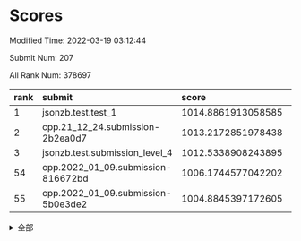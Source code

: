 # Scores

Modified Time: 2022-03-19 03:12:44

Submit Num: 207

All Rank Num: 378697

| rank |               submit               |       score        |       sigma        | pk_num |
| :--- | :--------------------------------- | :----------------- | :----------------- | :----- |
| 1    | jsonzb.test.test_1                 | 1014.8861913058585 | 0.8356477497235211 | 7318   |
| 2    | cpp.21_12_24.submission-2b2ea0d7   | 1013.2172851978438 | 0.7802512976508528 | 7319   |
| 3    | jsonzb.test.submission_level_4     | 1012.5338908243895 | 0.7985543053873037 | 7320   |
| 54   | cpp.2022_01_09.submission-816672bd | 1006.1744577042202 | 0.7390604680283571 | 7318   |
| 55   | cpp.2022_01_09.submission-5b0e3de2 | 1004.8845397172605 | 0.7162519550280451 | 7313   |


<details>
<summary>全部</summary>

| rank |                 submit                 |       score        |       sigma        | pk_num |
| :--- | :------------------------------------- | :----------------- | :----------------- | :----- |
| 1    | jsonzb.test.test_1                     | 1014.8861913058585 | 0.8356477497235211 | 7318   |
| 2    | cpp.21_12_24.submission-2b2ea0d7       | 1013.2172851978438 | 0.7802512976508528 | 7319   |
| 3    | jsonzb.test.submission_level_4         | 1012.5338908243895 | 0.7985543053873037 | 7320   |
| 4    | gobigger.level_3.submission_level_3_24 | 1012.0137952384248 | 0.7559275073412011 | 7322   |
| 5    | gobigger.level_3.submission_level_3_14 | 1012.0114697565307 | 0.7931656384284549 | 7317   |
| 6    | gobigger.level_3.submission_level_3_33 | 1011.9050652481953 | 0.7577030992644818 | 7323   |
| 7    | gobigger.level_3.submission_level_3_36 | 1011.8748460777771 | 0.7774856143338174 | 7316   |
| 8    | gobigger.level_3.submission_level_3_37 | 1011.3890685665998 | 0.7683427960295395 | 7315   |
| 9    | gobigger.level_3.submission_level_3_0  | 1011.2395063021718 | 0.7533999900308149 | 7320   |
| 10   | gobigger.level_3.submission_level_3_25 | 1011.1315060126047 | 0.7569957179760411 | 7319   |
| 11   | gobigger.level_3.submission_level_3_38 | 1011.058344885613  | 0.7630068385047348 | 7313   |
| 12   | gobigger.level_3.submission_level_3_16 | 1010.8873321962119 | 0.7729668511274239 | 7318   |
| 13   | gobigger.level_3.submission_level_3_11 | 1010.7726345988749 | 0.7687582753710224 | 7312   |
| 14   | gobigger.level_3.submission_level_3_18 | 1010.6564490589411 | 0.7499717136840667 | 7320   |
| 15   | gobigger.level_3.submission_level_3_28 | 1010.6557021963707 | 0.779697955293478  | 7311   |
| 16   | gobigger.level_3.submission_level_3_3  | 1010.6396500130172 | 0.7779115884621046 | 7319   |
| 17   | gobigger.level_3.submission_level_3_39 | 1010.5985980648516 | 0.7880178355147927 | 7323   |
| 18   | gobigger.level_3.submission_level_3_7  | 1010.422268301723  | 0.7582724239976051 | 7322   |
| 19   | gobigger.level_3.submission_level_3_20 | 1010.3661047793455 | 0.768186991339925  | 7319   |
| 20   | gobigger.level_3.submission_level_3_44 | 1010.304626215346  | 0.7823660878749483 | 7320   |
| 21   | gobigger.level_3.submission_level_3_17 | 1010.2886262553203 | 0.7759203080677648 | 7314   |
| 22   | gobigger.level_3.submission_level_3_22 | 1010.2543784928831 | 0.7475030222348724 | 7316   |
| 23   | gobigger.level_3.submission_level_3_46 | 1010.2428808711743 | 0.7462913259616893 | 7314   |
| 24   | gobigger.level_3.submission_level_3_40 | 1010.2415419762166 | 0.7645557352903174 | 7320   |
| 25   | gobigger.level_3.submission_level_3_1  | 1010.2139110624589 | 0.7643153189162946 | 7318   |
| 26   | gobigger.level_3.submission_level_3_26 | 1010.1046159922878 | 0.7550886012309757 | 7320   |
| 27   | gobigger.level_3.submission_level_3_42 | 1010.0946321437616 | 0.7463829272590973 | 7317   |
| 28   | gobigger.level_3.submission_level_3_10 | 1010.0934329667921 | 0.757536897229874  | 7315   |
| 29   | gobigger.level_3.submission_level_3_45 | 1010.0650436388048 | 0.7476687136914484 | 7320   |
| 30   | gobigger.level_3.submission_level_3_47 | 1010.0254718093146 | 0.7695424686703951 | 7311   |
| 31   | gobigger.level_3.submission_level_3_6  | 1009.9755296359452 | 0.7528690439428235 | 7321   |
| 32   | gobigger.level_3.submission_level_3_23 | 1009.938231204476  | 0.7544837534801561 | 7317   |
| 33   | gobigger.level_3.submission_level_3_27 | 1009.9129162382447 | 0.7456641540457668 | 7319   |
| 34   | gobigger.level_3.submission_level_3_5  | 1009.8401466225026 | 0.7656796670340587 | 7315   |
| 35   | gobigger.level_3.submission_level_3_21 | 1009.8260149359883 | 0.7436077465406001 | 7318   |
| 36   | gobigger.level_3.submission_level_3_15 | 1009.7751968386914 | 0.7538659507570156 | 7320   |
| 37   | gobigger.level_3.submission_level_3_29 | 1009.7654620042907 | 0.7585795538909164 | 7320   |
| 38   | gobigger.level_3.submission_level_3_35 | 1009.7492735461957 | 0.7474472119235291 | 7319   |
| 39   | gobigger.level_3.submission_level_3_48 | 1009.6693117958037 | 0.7510528743677395 | 7317   |
| 40   | gobigger.level_3.submission_level_3_9  | 1009.6071893783383 | 0.7630512874740479 | 7317   |
| 41   | gobigger.level_3.submission_level_3_8  | 1009.5774388365734 | 0.7371061111068011 | 7314   |
| 42   | gobigger.level_3.submission_level_3_30 | 1009.5006447921006 | 0.7542911397723021 | 7317   |
| 43   | gobigger.level_3.submission_level_3_31 | 1009.4969965203356 | 0.759741747264888  | 7321   |
| 44   | gobigger.level_3.submission_level_3_49 | 1009.4674951017598 | 0.7570023222345997 | 7322   |
| 45   | gobigger.level_3.submission_level_3_2  | 1009.3865880552004 | 0.7515902688487123 | 7318   |
| 46   | gobigger.level_3.submission_level_3_43 | 1009.3633011762342 | 0.7581835454683248 | 7312   |
| 47   | gobigger.level_3.submission_level_3_13 | 1009.1933538978979 | 0.7574968668295063 | 7315   |
| 48   | gobigger.level_3.submission_level_3_41 | 1008.9982485745112 | 0.7282088982138716 | 7316   |
| 49   | gobigger.level_3.submission_level_3_12 | 1008.9473786354579 | 0.7345553596806186 | 7320   |
| 50   | gobigger.level_3.submission_level_3_4  | 1008.8490352841827 | 0.7398786803332156 | 7321   |
| 51   | gobigger.level_3.submission_level_3_34 | 1008.8314355774652 | 0.743939215455075  | 7322   |
| 52   | gobigger.level_3.submission_level_3_32 | 1008.8162082239651 | 0.7430566811831113 | 7320   |
| 53   | gobigger.level_3.submission_level_3_19 | 1008.7820355352145 | 0.7413032576527943 | 7315   |
| 54   | cpp.2022_01_09.submission-816672bd     | 1006.1744577042202 | 0.7390604680283571 | 7318   |
| 55   | cpp.2022_01_09.submission-5b0e3de2     | 1004.8845397172605 | 0.7162519550280451 | 7313   |
| 56   | gobigger.level_1.submission_level_1_5  | 1004.8588872241353 | 0.7234906445794618 | 7317   |
| 57   | gobigger.level_1.submission_level_1_45 | 1004.6767753230389 | 0.717657216836069  | 7321   |
| 58   | gobigger.level_1.submission_level_1_22 | 1004.6739620155256 | 0.7251247202671354 | 7320   |
| 59   | gobigger.level_1.submission_level_1_46 | 1004.4881517960943 | 0.7133352470372477 | 7319   |
| 60   | gobigger.level_1.submission_level_1_32 | 1004.4706675975268 | 0.7251738580512791 | 7318   |
| 61   | gobigger.level_1.submission_level_1_36 | 1004.4132149441557 | 0.7133550715257047 | 7316   |
| 62   | gobigger.level_1.submission_level_1_37 | 1004.2667176625877 | 0.7144350421432114 | 7319   |
| 63   | gobigger.level_1.submission_level_1_2  | 1004.1876350009867 | 0.7150502723805192 | 7318   |
| 64   | gobigger.level_1.submission_level_1_21 | 1004.1863672628796 | 0.7194628994708587 | 7319   |
| 65   | gobigger.level_1.submission_level_1_34 | 1003.9985945943699 | 0.7202681297385836 | 7318   |
| 66   | gobigger.level_1.submission_level_1_26 | 1003.9679076889668 | 0.7357662173593384 | 7320   |
| 67   | gobigger.level_1.submission_level_1_35 | 1003.9609977786039 | 0.7194775631875138 | 7318   |
| 68   | gobigger.level_1.submission_level_1_28 | 1003.8979950336898 | 0.7254202576547317 | 7314   |
| 69   | gobigger.level_1.submission_level_1_15 | 1003.8976653190764 | 0.7132554845469334 | 7319   |
| 70   | gobigger.level_1.submission_level_1_49 | 1003.8771484694431 | 0.7228097725472226 | 7314   |
| 71   | gobigger.level_1.submission_level_1_10 | 1003.7350987753601 | 0.7311239731498823 | 7317   |
| 72   | gobigger.level_1.submission_level_1_18 | 1003.7242266690693 | 0.7131473934443243 | 7313   |
| 73   | gobigger.level_1.submission_level_1_14 | 1003.7043110852046 | 0.7096674075239054 | 7318   |
| 74   | gobigger.level_1.submission_level_1_19 | 1003.6842803976855 | 0.7191285522701377 | 7315   |
| 75   | gobigger.level_1.submission_level_1_8  | 1003.6637895943054 | 0.7291951347178834 | 7316   |
| 76   | gobigger.level_1.submission_level_1_20 | 1003.607473133725  | 0.7375726511647432 | 7318   |
| 77   | gobigger.level_1.submission_level_1_43 | 1003.5906415456626 | 0.7206690720519492 | 7321   |
| 78   | gobigger.level_1.submission_level_1_40 | 1003.5434009849765 | 0.7101197066528037 | 7314   |
| 79   | gobigger.level_1.submission_level_1_30 | 1003.429674540682  | 0.7170884639226122 | 7316   |
| 80   | gobigger.level_1.submission_level_1_17 | 1003.361783066438  | 0.7213460147511623 | 7313   |
| 81   | gobigger.level_1.submission_level_1_48 | 1003.3428765709906 | 0.7220329651165737 | 7320   |
| 82   | gobigger.level_1.submission_level_1_39 | 1003.320339418587  | 0.7362244780122151 | 7323   |
| 83   | gobigger.level_1.submission_level_1_44 | 1003.2586380421225 | 0.7177702585793906 | 7317   |
| 84   | gobigger.level_1.submission_level_1_12 | 1003.1880964617342 | 0.7206154527741572 | 7314   |
| 85   | gobigger.level_1.submission_level_1_3  | 1003.1832360501147 | 0.7202698354908971 | 7319   |
| 86   | gobigger.level_1.submission_level_1_33 | 1003.168554616183  | 0.7172318004787633 | 7320   |
| 87   | gobigger.level_1.submission_level_1_25 | 1003.1667199005623 | 0.7275793337045039 | 7311   |
| 88   | gobigger.level_1.submission_level_1_9  | 1003.1474560868015 | 0.7076493812934457 | 7321   |
| 89   | gobigger.level_1.submission_level_1_7  | 1002.9972330042789 | 0.712803648314535  | 7316   |
| 90   | gobigger.level_1.submission_level_1_1  | 1002.9406861025413 | 0.7224832063055648 | 7319   |
| 91   | gobigger.level_1.submission_level_1_41 | 1002.9369777806793 | 0.72688648190574   | 7320   |
| 92   | gobigger.level_1.submission_level_1_27 | 1002.9329130385765 | 0.7108439865908489 | 7319   |
| 93   | gobigger.level_1.submission_level_1_47 | 1002.9018882421396 | 0.7064787598672028 | 7313   |
| 94   | gobigger.level_1.submission_level_1_11 | 1002.8547539435153 | 0.7081565145718856 | 7317   |
| 95   | gobigger.level_1.submission_level_1_16 | 1002.7685165544574 | 0.7189393821857629 | 7318   |
| 96   | gobigger.level_1.submission_level_1_0  | 1002.7542903587148 | 0.7191668977279829 | 7322   |
| 97   | gobigger.level_1.submission_level_1_23 | 1002.6592816433331 | 0.7142627381452109 | 7316   |
| 98   | gobigger.level_1.submission_level_1_6  | 1002.6426206962417 | 0.7125370494809219 | 7326   |
| 99   | gobigger.level_1.submission_level_1_29 | 1002.5381078311041 | 0.7208667595329461 | 7319   |
| 100  | gobigger.level_1.submission_level_1_42 | 1002.4833217959798 | 0.7148712961062098 | 7319   |
| 101  | gobigger.level_1.submission_level_1_38 | 1002.3834786189356 | 0.7193102823363934 | 7315   |
| 102  | gobigger.level_1.submission_level_1_31 | 1002.3539288777681 | 0.7167077224433163 | 7317   |
| 103  | gobigger.level_1.submission_level_1_24 | 1002.2885490038948 | 0.7189935240751328 | 7319   |
| 104  | gobigger.level_1.submission_level_1_13 | 1002.2006096440844 | 0.7142973971915831 | 7319   |
| 105  | gobigger.level_1.submission_level_1_4  | 1001.9876504467893 | 0.709090403535905  | 7318   |
| 106  | gobigger.random.submission_random_49   | 997.6258109916596  | 0.7018706512781256 | 7318   |
| 107  | gobigger.random.submission_random_0    | 997.2515725408185  | 0.7045580443999854 | 7316   |
| 108  | gobigger.random.submission_random_5    | 997.2020182559176  | 0.7031475038507239 | 7320   |
| 109  | gobigger.random.submission_random_42   | 997.178875608597   | 0.7158484378207907 | 7320   |
| 110  | gobigger.random.submission_random_27   | 996.8008956662193  | 0.7194985793175507 | 7321   |
| 111  | gobigger.random.submission_random_6    | 996.7762464968868  | 0.72138620693786   | 7315   |
| 112  | gobigger.random.submission_random_2    | 996.6914516586619  | 0.7325269418630591 | 7318   |
| 113  | gobigger.random.submission_random_48   | 996.4602159764262  | 0.7145412256691637 | 7313   |
| 114  | gobigger.random.submission_random_11   | 996.4344281792212  | 0.7084439116692123 | 7314   |
| 115  | gobigger.random.submission_random_40   | 996.4074170591811  | 0.7050537768061341 | 7316   |
| 116  | gobigger.random.submission_random_32   | 996.3776130920827  | 0.7189643555179281 | 7317   |
| 117  | gobigger.random.submission_random_9    | 996.3097531223975  | 0.7196493663049901 | 7315   |
| 118  | gobigger.random.submission_random_23   | 996.2993833041429  | 0.7070834601173962 | 7321   |
| 119  | gobigger.random.submission_random_36   | 996.2878773568515  | 0.7026730020872005 | 7318   |
| 120  | gobigger.random.submission_random_28   | 996.2677702714481  | 0.7171720291650192 | 7318   |
| 121  | gobigger.random.submission_random_3    | 996.2659081377672  | 0.7189365325878374 | 7324   |
| 122  | gobigger.random.submission_random_26   | 996.2529491117227  | 0.7149981315698054 | 7319   |
| 123  | gobigger.random.submission_random_7    | 996.2328964523589  | 0.7021510665518235 | 7316   |
| 124  | gobigger.random.submission_random_43   | 996.1792063062464  | 0.7097216222792271 | 7322   |
| 125  | gobigger.random.submission_random_15   | 996.1701852935213  | 0.7186313870466458 | 7315   |
| 126  | gobigger.random.submission_random_18   | 996.1391533030161  | 0.7029245877350114 | 7319   |
| 127  | gobigger.random.submission_random_34   | 996.1290390843665  | 0.7126128732288103 | 7314   |
| 128  | gobigger.random.submission_random_39   | 995.9670089436829  | 0.7157717892837064 | 7319   |
| 129  | gobigger.random.submission_random_16   | 995.8435575097882  | 0.713539010286862  | 7319   |
| 130  | gobigger.random.submission_random_37   | 995.8122501685968  | 0.7051227396108856 | 7317   |
| 131  | gobigger.random.submission_random_12   | 995.8091813625222  | 0.6920232658934312 | 7317   |
| 132  | gobigger.random.submission_random_25   | 995.784924734668   | 0.7239333983358729 | 7313   |
| 133  | gobigger.random.submission_random_44   | 995.7686724899746  | 0.7191299178324508 | 7323   |
| 134  | gobigger.random.submission_random_47   | 995.7583322179196  | 0.7118877103247135 | 7313   |
| 135  | gobigger.random.submission_random_20   | 995.7288934795291  | 0.7356725365925889 | 7319   |
| 136  | gobigger.random.submission_random_45   | 995.7223778599657  | 0.7009267276747395 | 7318   |
| 137  | gobigger.random.submission_random_31   | 995.7188303723295  | 0.723252494093617  | 7321   |
| 138  | gobigger.random.submission_random_10   | 995.6977102662177  | 0.7197045785870799 | 7315   |
| 139  | gobigger.random.submission_random_4    | 995.6674335179472  | 0.7170346913262962 | 7317   |
| 140  | gobigger.random.submission_random_22   | 995.6417691623383  | 0.7188047112719821 | 7319   |
| 141  | gobigger.random.submission_random_21   | 995.5976164843779  | 0.7116700741854562 | 7321   |
| 142  | gobigger.random.submission_random_8    | 995.4173948822336  | 0.7206123106125613 | 7320   |
| 143  | gobigger.random.submission_random_29   | 995.3817526027218  | 0.7251492195431983 | 7319   |
| 144  | gobigger.random.submission_random_1    | 995.3749237936411  | 0.7096741316923322 | 7315   |
| 145  | gobigger.random.submission_random_33   | 995.3396359178098  | 0.7171567568577911 | 7319   |
| 146  | gobigger.random.submission_random_14   | 995.3072891747016  | 0.7178583772466249 | 7312   |
| 147  | gobigger.random.submission_random_46   | 995.3034415142016  | 0.7265568002478068 | 7321   |
| 148  | gobigger.random.submission_random_30   | 995.2770684338645  | 0.7170665835446612 | 7316   |
| 149  | gobigger.random.submission_random_24   | 995.208364568428   | 0.7281437362162012 | 7316   |
| 150  | gobigger.random.submission_random_38   | 995.1944431984658  | 0.7162441089853305 | 7320   |
| 151  | gobigger.random.submission_random_13   | 995.1511644149492  | 0.7025849642902926 | 7319   |
| 152  | gobigger.random.submission_random_41   | 995.0009672779719  | 0.7131451083789885 | 7314   |
| 153  | gobigger.random.submission_random_35   | 994.9959740689611  | 0.7114208151199962 | 7316   |
| 154  | gobigger.random.submission_random_17   | 994.9116049429177  | 0.7107762862447854 | 7315   |
| 155  | gobigger.random.submission_random_19   | 993.7201855268947  | 0.7335560467013393 | 7320   |
| 156  | gobigger.level_2.submission_level_2_0  | 993.3179858351007  | 0.7195588000814489 | 7322   |
| 157  | gobigger.level_2.submission_level_2_14 | 993.2698575459722  | 0.7386001968956916 | 7318   |
| 158  | gobigger.level_2.submission_level_2_10 | 992.9915981672837  | 0.7354154128718422 | 7316   |
| 159  | gobigger.level_2.submission_level_2_6  | 992.8505439817432  | 0.7470037472020308 | 7318   |
| 160  | gobigger.level_2.submission_level_2_24 | 992.827693107232   | 0.7459722860463687 | 7316   |
| 161  | gobigger.level_2.submission_level_2_37 | 992.7206626458456  | 0.7400118115192184 | 7317   |
| 162  | gobigger.level_2.submission_level_2_43 | 992.5887124873509  | 0.7313065829780389 | 7321   |
| 163  | gobigger.level_2.submission_level_2_26 | 992.5748661905716  | 0.7317810641087756 | 7318   |
| 164  | gobigger.level_2.submission_level_2_46 | 992.5477213310056  | 0.7488636063805435 | 7318   |
| 165  | gobigger.level_2.submission_level_2_34 | 992.4213246147112  | 0.7389820936067218 | 7317   |
| 166  | gobigger.level_2.submission_level_2_16 | 992.4033074726157  | 0.7534465361992969 | 7317   |
| 167  | gobigger.level_2.submission_level_2_48 | 992.3924664595253  | 0.758118282638304  | 7317   |
| 168  | gobigger.level_2.submission_level_2_17 | 992.3611287728426  | 0.7705272735822852 | 7316   |
| 169  | gobigger.level_2.submission_level_2_25 | 992.3497415981832  | 0.7391241152483625 | 7320   |
| 170  | gobigger.level_2.submission_level_2_19 | 992.3335179031293  | 0.7368077151029939 | 7323   |
| 171  | gobigger.level_2.submission_level_2_42 | 992.2478843966489  | 0.752031016767807  | 7315   |
| 172  | gobigger.level_2.submission_level_2_47 | 992.24006917917    | 0.7536274262757799 | 7316   |
| 173  | gobigger.level_2.submission_level_2_15 | 992.219891904844   | 0.7542289856033435 | 7319   |
| 174  | gobigger.level_2.submission_level_2_31 | 992.2058844907596  | 0.7745035761001674 | 7317   |
| 175  | gobigger.level_2.submission_level_2_39 | 992.1878901885229  | 0.7375633395445131 | 7317   |
| 176  | gobigger.level_2.submission_level_2_41 | 992.1549133041716  | 0.7384085711743296 | 7314   |
| 177  | gobigger.level_2.submission_level_2_2  | 992.150503353912   | 0.7342740832072431 | 7320   |
| 178  | gobigger.level_2.submission_level_2_44 | 992.0604236310028  | 0.7734497817612972 | 7310   |
| 179  | gobigger.level_2.submission_level_2_36 | 992.0108249487002  | 0.7333084948719716 | 7319   |
| 180  | gobigger.level_2.submission_level_2_32 | 991.9203630183542  | 0.757778147402523  | 7316   |
| 181  | gobigger.level_2.submission_level_2_5  | 991.8946116590522  | 0.744711612995641  | 7319   |
| 182  | gobigger.level_2.submission_level_2_45 | 991.8230442612579  | 0.7396340078146911 | 7320   |
| 183  | gobigger.level_2.submission_level_2_49 | 991.8160410648637  | 0.7396388657941159 | 7322   |
| 184  | gobigger.level_2.submission_level_2_18 | 991.804803711683   | 0.761269647986933  | 7310   |
| 185  | gobigger.level_2.submission_level_2_11 | 991.8032616421475  | 0.7467573857529789 | 7316   |
| 186  | gobigger.level_2.submission_level_2_40 | 991.7454380376086  | 0.7726878581533352 | 7319   |
| 187  | gobigger.level_2.submission_level_2_13 | 991.7128104566552  | 0.7261397320642594 | 7315   |
| 188  | gobigger.level_2.submission_level_2_21 | 991.6339433090577  | 0.7521698027286534 | 7317   |
| 189  | gobigger.level_2.submission_level_2_35 | 991.5944950856344  | 0.7416243845192981 | 7317   |
| 190  | gobigger.level_2.submission_level_2_1  | 991.592872733541   | 0.7345558374831267 | 7318   |
| 191  | gobigger.level_2.submission_level_2_9  | 991.4969601149189  | 0.754545748717861  | 7323   |
| 192  | gobigger.level_2.submission_level_2_29 | 991.4408024835699  | 0.7433370430634739 | 7317   |
| 193  | gobigger.level_2.submission_level_2_33 | 991.4159684420965  | 0.733780551766257  | 7321   |
| 194  | gobigger.level_2.submission_level_2_22 | 991.3325443864786  | 0.7589299252960149 | 7322   |
| 195  | gobigger.level_2.submission_level_2_38 | 991.2645446186085  | 0.7544981470263319 | 7320   |
| 196  | gobigger.level_2.submission_level_2_27 | 991.2620618484957  | 0.7413868647168401 | 7322   |
| 197  | gobigger.level_2.submission_level_2_20 | 991.1639465733922  | 0.7519032644527335 | 7320   |
| 198  | gobigger.level_2.submission_level_2_23 | 991.1494920275447  | 0.7806891356894485 | 7319   |
| 199  | gobigger.level_2.submission_level_2_7  | 991.1180259517374  | 0.7522993802276398 | 7323   |
| 200  | gobigger.level_2.submission_level_2_30 | 990.8910331516199  | 0.7490692276410289 | 7314   |
| 201  | gobigger.level_2.submission_level_2_12 | 990.7802860284315  | 0.7610765635489196 | 7320   |
| 202  | gobigger.level_2.submission_level_2_4  | 990.6874107916916  | 0.7653026286341886 | 7319   |
| 203  | gobigger.level_2.submission_level_2_28 | 990.6154753581866  | 0.7791747641692062 | 7320   |
| 204  | gobigger.level_2.submission_level_2_3  | 990.1963586734481  | 0.7448881845553262 | 7317   |
| 205  | gobigger.level_2.submission_level_2_8  | 989.6169471903615  | 0.7740639013098354 | 7320   |
| 206  | gobigger.none.submission_none_0        | 977.4275095533959  | 1.370843668894937  | 7316   |
| 207  | gobigger.none.submission_none_1        | 974.7817948556608  | 1.5566561148856195 | 7320   |

</details>